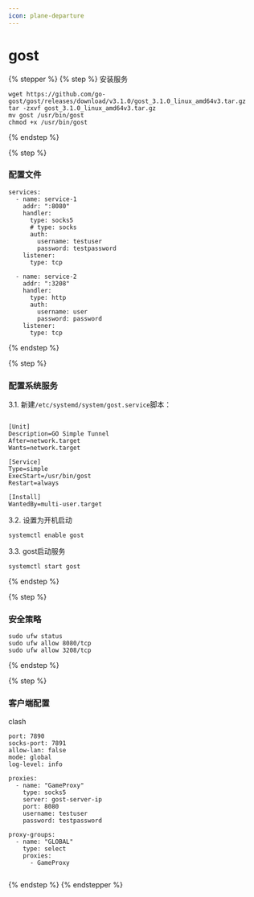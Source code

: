 ```yaml
---
icon: plane-departure
---
```


# gost

{% stepper %}
{% step %}
安装服务

```
wget https://github.com/go-gost/gost/releases/download/v3.1.0/gost_3.1.0_linux_amd64v3.tar.gz
tar -zxvf gost_3.1.0_linux_amd64v3.tar.gz
mv gost /usr/bin/gost
chmod +x /usr/bin/gost
```
{% endstep %}

{% step %}
### 配置文件

```
services:
  - name: service-1
    addr: ":8080"
    handler:
      type: socks5
      # type: socks
      auth:
        username: testuser
        password: testpassword
    listener:
      type: tcp    

  - name: service-2
    addr: ":3208"
    handler:
      type: http
      auth:
        username: user
        password: password
    listener:
      type: tcp

```
{% endstep %}

{% step %}
### 配置系统服务

3.1. 新建`/etc/systemd/system/gost.service`脚本：

```

[Unit]
Description=GO Simple Tunnel
After=network.target
Wants=network.target

[Service]
Type=simple
ExecStart=/usr/bin/gost
Restart=always

[Install]
WantedBy=multi-user.target
```

3.2. 设置为开机启动

```
systemctl enable gost
```

3.3. gost启动服务

```
systemctl start gost
```
{% endstep %}

{% step %}
### 安全策略

```
sudo ufw status
sudo ufw allow 8080/tcp
sudo ufw allow 3208/tcp
```
{% endstep %}

{% step %}
### 客户端配置

clash

```
port: 7890
socks-port: 7891
allow-lan: false
mode: global
log-level: info

proxies:
  - name: "GameProxy"
    type: socks5
    server: gost-server-ip
    port: 8080
    username: testuser
    password: testpassword

proxy-groups:
  - name: "GLOBAL"
    type: select
    proxies:
      - GameProxy
      
```
{% endstep %}
{% endstepper %}
